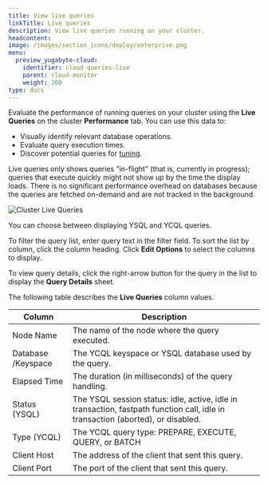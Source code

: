 ```yaml
---
title: View live queries
linkTitle: Live queries
description: View live queries running on your cluster.
headcontent:
image: /images/section_icons/deploy/enterprise.png
menu:
  preview_yugabyte-cloud:
    identifier: cloud-queries-live
    parent: cloud-monitor
    weight: 200
type: docs
---
```


Evaluate the performance of running queries on your cluster using the **Live Queries** on the cluster **Performance** tab. You can use this data to:

- Visually identify relevant database operations.
- Evaluate query execution times.
- Discover potential queries for [tuning](../../../explore/query-1-performance/).

Live queries only shows queries "in-flight" (that is, currently in progress); queries that execute quickly might not show up by the time the display loads. There is no significant performance overhead on databases because the queries are fetched on-demand and are not tracked in the background.

![Cluster Live Queries](/images/yb-cloud/cloud-clusters-live.png)

You can choose between displaying YSQL and YCQL queries.

To filter the query list, enter query text in the filter field. To sort the list by column, click the column heading. Click **Edit Options** to select the columns to display.

To view query details, click the right-arrow button for the query in the list to display the **Query Details** sheet.

The following table describes the **Live Queries** column values.

| Column                         | Description                                                  |
| ------------------------------ | ------------------------------------------------------------ |
| Node Name                      | The name of the node where the query executed.               |
| Database /Keyspace             | The YCQL keyspace or YSQL database used by the query.        |
| Elapsed Time                   | The duration (in milliseconds) of the query handling.        |
| Status (YSQL)                  | The YSQL session status: idle, active, idle in transaction, fastpath function call, idle in transaction (aborted), or disabled. |
| Type (YCQL)                    | The YCQL query type: PREPARE, EXECUTE, QUERY, or BATCH       |
| Client Host                    | The address of the client that sent this query.              |
| Client Port                    | The port of the client that sent this query.                 |
